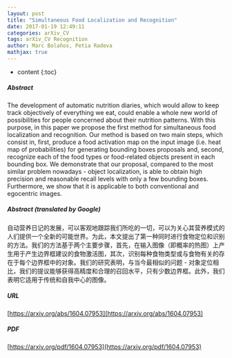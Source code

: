 ```yaml
---
layout: post
title: "Simultaneous Food Localization and Recognition"
date: 2017-01-19 12:49:11
categories: arXiv_CV
tags: arXiv_CV Recognition
author: Marc Bolaños, Petia Radeva
mathjax: true
---
```


* content
{:toc}

##### Abstract
The development of automatic nutrition diaries, which would allow to keep track objectively of everything we eat, could enable a whole new world of possibilities for people concerned about their nutrition patterns. With this purpose, in this paper we propose the first method for simultaneous food localization and recognition. Our method is based on two main steps, which consist in, first, produce a food activation map on the input image (i.e. heat map of probabilities) for generating bounding boxes proposals and, second, recognize each of the food types or food-related objects present in each bounding box. We demonstrate that our proposal, compared to the most similar problem nowadays - object localization, is able to obtain high precision and reasonable recall levels with only a few bounding boxes. Furthermore, we show that it is applicable to both conventional and egocentric images.

##### Abstract (translated by Google)
自动营养日记的发展，可以客观地跟踪我们所吃的一切，可以为关心其营养模式的人们提供一个全新的可能世界。为此，本文提出了第一种同时进行食物定位和识别的方法。我们的方法基于两个主要步骤，首先，在输入图像（即概率的热图）上产生用于产生边界框建议的食物激活图，其次，识别每种食物类型或与食物有关的存在于每个边界框中的对象。我们的研究表明，与当今最相似的问题 - 对象定位相比，我们的提议能够获得高精度和合理的召回水平，只有少数边界框。此外，我们表明它适用于传统和自我中心的图像。

##### URL
[https://arxiv.org/abs/1604.07953](https://arxiv.org/abs/1604.07953)

##### PDF
[https://arxiv.org/pdf/1604.07953](https://arxiv.org/pdf/1604.07953)

